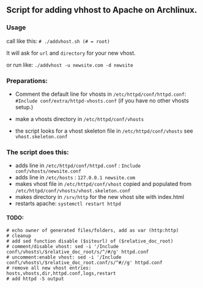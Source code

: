 ## Script for adding vhhost to Apache on Archlinux.

### Usage

call like this: `# ./addvhost.sh (# = root)`

It will ask for `url` and `directory` for your new vhost.

or run like: `./addvhost -u newsite.com -d newsite`

### Preparations:

* Comment the default line for vhosts in `/etc/httpd/conf/httpd.conf`: `#Include conf/extra/httpd-vhosts.conf` 
(if you have no other vhosts setup.)

* make a vhosts directory in `/etc/httpd/conf/vhosts`

* the script looks for a vhost skeleton file in `/etc/httpd/conf/vhosts` see `vhost.skeleton.conf`


### The script does this:

* adds line in `/etc/httpd/conf/httpd.conf` : `Include conf/vhosts/newsite.conf`
* adds line in `/etc/hosts` : `127.0.0.1 newsite.com`
* makes vhost file in `/etc/httpd/conf/vhost` copied and populated from `/etc/httpd/conf/vhosts/vhost.skeleton.conf`
* makes directory in `/srv/http` for the new vhost site with index.html
* restarts apache: `systemctl restart httpd`


#### TODO: 

	# echo owner of generated files/folders, add as var (http:http)
	# cleanup
	# add sed function disable ($siteurl) of ($relative_doc_root)
	# comment/disable vhost: sed -i '/Include conf\/vhosts\/$relative_doc_root/s/^/#/g' httpd.conf 
	# uncomment:enable vhost: sed -i '/Include conf\/vhosts\/$relative_doc_root.conf/s/^#//g' httpd.conf
	# remove all new vhost entries: hosts,vhosts,dir,httpd.conf,logs,restart
	# add httpd -S output
